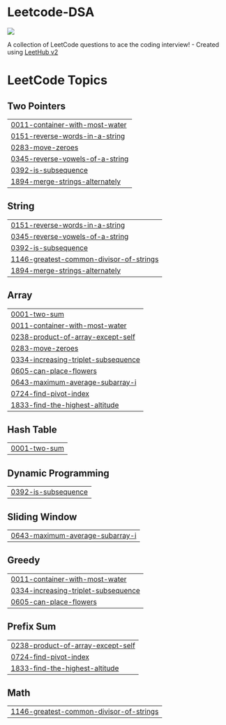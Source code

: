# Leetcode-DSA

![](https://leetcard.jacoblin.cool/akashacharya03?ext=heatmap)

A collection of LeetCode questions to ace the coding interview! - Created using [LeetHub v2](https://github.com/arunbhardwaj/LeetHub-2.0)

<!---LeetCode Topics Start-->
# LeetCode Topics
## Two Pointers
|  |
| ------- |
| [0011-container-with-most-water](https://github.com/AkashAcharya03/Leetcode-DSA/tree/master/0011-container-with-most-water) |
| [0151-reverse-words-in-a-string](https://github.com/AkashAcharya03/Leetcode-DSA/tree/master/0151-reverse-words-in-a-string) |
| [0283-move-zeroes](https://github.com/AkashAcharya03/Leetcode-DSA/tree/master/0283-move-zeroes) |
| [0345-reverse-vowels-of-a-string](https://github.com/AkashAcharya03/Leetcode-DSA/tree/master/0345-reverse-vowels-of-a-string) |
| [0392-is-subsequence](https://github.com/AkashAcharya03/Leetcode-DSA/tree/master/0392-is-subsequence) |
| [1894-merge-strings-alternately](https://github.com/AkashAcharya03/Leetcode-DSA/tree/master/1894-merge-strings-alternately) |
## String
|  |
| ------- |
| [0151-reverse-words-in-a-string](https://github.com/AkashAcharya03/Leetcode-DSA/tree/master/0151-reverse-words-in-a-string) |
| [0345-reverse-vowels-of-a-string](https://github.com/AkashAcharya03/Leetcode-DSA/tree/master/0345-reverse-vowels-of-a-string) |
| [0392-is-subsequence](https://github.com/AkashAcharya03/Leetcode-DSA/tree/master/0392-is-subsequence) |
| [1146-greatest-common-divisor-of-strings](https://github.com/AkashAcharya03/Leetcode-DSA/tree/master/1146-greatest-common-divisor-of-strings) |
| [1894-merge-strings-alternately](https://github.com/AkashAcharya03/Leetcode-DSA/tree/master/1894-merge-strings-alternately) |
## Array
|  |
| ------- |
| [0001-two-sum](https://github.com/AkashAcharya03/Leetcode-DSA/tree/master/0001-two-sum) |
| [0011-container-with-most-water](https://github.com/AkashAcharya03/Leetcode-DSA/tree/master/0011-container-with-most-water) |
| [0238-product-of-array-except-self](https://github.com/AkashAcharya03/Leetcode-DSA/tree/master/0238-product-of-array-except-self) |
| [0283-move-zeroes](https://github.com/AkashAcharya03/Leetcode-DSA/tree/master/0283-move-zeroes) |
| [0334-increasing-triplet-subsequence](https://github.com/AkashAcharya03/Leetcode-DSA/tree/master/0334-increasing-triplet-subsequence) |
| [0605-can-place-flowers](https://github.com/AkashAcharya03/Leetcode-DSA/tree/master/0605-can-place-flowers) |
| [0643-maximum-average-subarray-i](https://github.com/AkashAcharya03/Leetcode-DSA/tree/master/0643-maximum-average-subarray-i) |
| [0724-find-pivot-index](https://github.com/AkashAcharya03/Leetcode-DSA/tree/master/0724-find-pivot-index) |
| [1833-find-the-highest-altitude](https://github.com/AkashAcharya03/Leetcode-DSA/tree/master/1833-find-the-highest-altitude) |
## Hash Table
|  |
| ------- |
| [0001-two-sum](https://github.com/AkashAcharya03/Leetcode-DSA/tree/master/0001-two-sum) |
## Dynamic Programming
|  |
| ------- |
| [0392-is-subsequence](https://github.com/AkashAcharya03/Leetcode-DSA/tree/master/0392-is-subsequence) |
## Sliding Window
|  |
| ------- |
| [0643-maximum-average-subarray-i](https://github.com/AkashAcharya03/Leetcode-DSA/tree/master/0643-maximum-average-subarray-i) |
## Greedy
|  |
| ------- |
| [0011-container-with-most-water](https://github.com/AkashAcharya03/Leetcode-DSA/tree/master/0011-container-with-most-water) |
| [0334-increasing-triplet-subsequence](https://github.com/AkashAcharya03/Leetcode-DSA/tree/master/0334-increasing-triplet-subsequence) |
| [0605-can-place-flowers](https://github.com/AkashAcharya03/Leetcode-DSA/tree/master/0605-can-place-flowers) |
## Prefix Sum
|  |
| ------- |
| [0238-product-of-array-except-self](https://github.com/AkashAcharya03/Leetcode-DSA/tree/master/0238-product-of-array-except-self) |
| [0724-find-pivot-index](https://github.com/AkashAcharya03/Leetcode-DSA/tree/master/0724-find-pivot-index) |
| [1833-find-the-highest-altitude](https://github.com/AkashAcharya03/Leetcode-DSA/tree/master/1833-find-the-highest-altitude) |
## Math
|  |
| ------- |
| [1146-greatest-common-divisor-of-strings](https://github.com/AkashAcharya03/Leetcode-DSA/tree/master/1146-greatest-common-divisor-of-strings) |
<!---LeetCode Topics End-->

